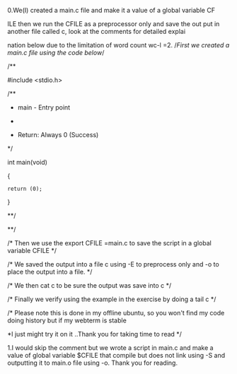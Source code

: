 0.We(I) created a main.c file and make it a value of a global variable CF

ILE then we run the CFILE as a preprocessor only and save the out put in another file called c, look at the comments for detailed explai

nation below due to the limitation of word count wc-l =2.
/*First we created a main.c file using the code below*/

/**



#include <stdio.h>



/**

 * main - Entry point

 *

 * Return: Always 0 (Success)

 */

int main(void)

{

    return (0);

}



**/



**/



/* Then we use the export CFILE =main.c  to save the script in a global variable CFILE */



/* We saved the output into a file c using -E to preprocess only and  -o to place the output into a file. */



/* We then cat c to be sure the output was save into c */



/* Finally we verify using the example in the exercise by doing a tail c */



/* Please note this is done in my offline ubuntu, so you won't find my code doing history but if my webterm is stable

*I just might try it on it ..Thank you for taking time to read */

1.I would skip the comment but we wrote a script in main.c and make a value of global variable $CFILE  that compile but does not link using -S and outputting it to main.o file using -o. Thank you for reading.
 

